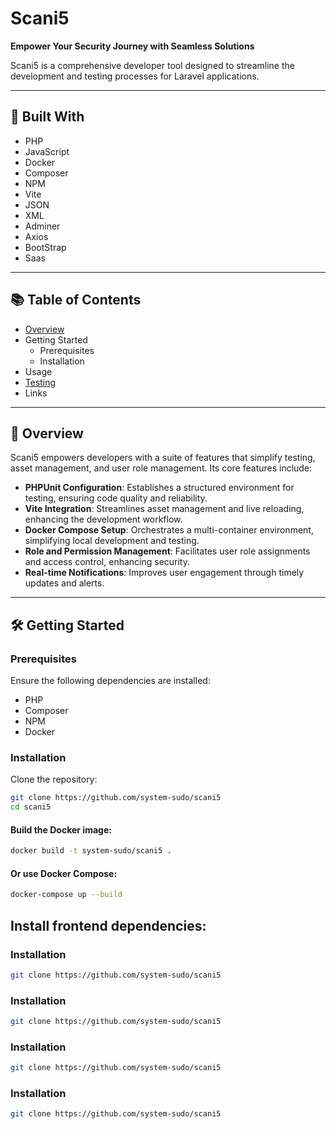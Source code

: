 # Scani5

**Empower Your Security Journey with Seamless Solutions**

Scani5 is a comprehensive developer tool designed to streamline the development and testing processes for Laravel applications.

---

## 🚀 Built With

- PHP
- JavaScript
- Docker
- Composer
- NPM
- Vite
- JSON
- XML
- Adminer
- Axios
- BootStrap
- Saas

---

## 📚 Table of Contents

- [Overview](#overview)
- Getting Started
  - Prerequisites
  - Installation
- Usage
- [Testing](#testing)
- Links

---

## 🧭 Overview

Scani5 empowers developers with a suite of features that simplify testing, asset management, and user role management. Its core features include:

- **PHPUnit Configuration**: Establishes a structured environment for testing, ensuring code quality and reliability.
- **Vite Integration**: Streamlines asset management and live reloading, enhancing the development workflow.
- **Docker Compose Setup**: Orchestrates a multi-container environment, simplifying local development and testing.
- **Role and Permission Management**: Facilitates user role assignments and access control, enhancing security.
- **Real-time Notifications**: Improves user engagement through timely updates and alerts.

---

## 🛠️ Getting Started

### Prerequisites

Ensure the following dependencies are installed:

- PHP
- Composer
- NPM
- Docker

### Installation

Clone the repository:

```bash
git clone https://github.com/system-sudo/scani5
cd scani5
```

#### Build the Docker image:  
```bash
docker build -t system-sudo/scani5 .
```
#### Or use Docker Compose:
```bash
docker-compose up --build
```
## Install frontend dependencies:

### Installation  
```bash
git clone https://github.com/system-sudo/scani5
```

### Installation  
```bash
git clone https://github.com/system-sudo/scani5
```

### Installation  
```bash
git clone https://github.com/system-sudo/scani5
```

### Installation
```bash
git clone https://github.com/system-sudo/scani5
```


















